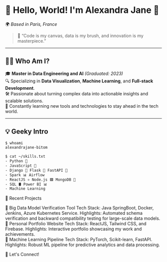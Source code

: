 # 👋 Hello, World! I'm Alexandra Jane 🌟  
🌍 *Based in Paris, France*  

> 🚀 “Code is my canvas, data is my brush, and innovation is my masterpiece.”  

---

## 👩‍💻 **Who Am I?**  
🎓 **Master in Data Engineering and AI** *(Graduated: 2023)*  
🔍 Specializing in **Data Visualization**, **Machine Learning**, and **Full-stack Development**.  
🛠️ Passionate about turning complex data into actionable insights and scalable solutions.  
🧠 Constantly learning new tools and technologies to stay ahead in the tech world.  

---

## 💡 **Geeky Intro**  
```bash
$ whoami  
alexandrajane-bitom  

$ cat ~/skills.txt  
- Python 🐍  
- JavaScript 🌟  
- Django 🌱 Flask 🌾 FastAPI 🚀
- Spark 📊 Airflow
- ReactJS ⚛️ Node.js 🟩 MongoDB 🌿  
- SQL 🛢️ Power BI 📊
- Machine Learning
```
📂 Recent Projects

🌟 Big Data Model Verification Tool
Tech Stack: Java SpringBoot, Docker, Jenkins, Azure Kubernetes Service.
Highlights: Automated schema verification and backward compatibility testing for large-scale data models. \
🌟 Personal Portfolio Website
Tech Stack: ReactJS, Tailwind CSS, and Firebase.
Highlights: Interactive portfolio showcasing my work and achievements.\
🌟 Machine Learning Pipeline
Tech Stack: PyTorch, Scikit-learn, FastAPI.
Highlights: Robust ML pipeline for predictive analytics and data processing.

🌟 Let's Connect!
